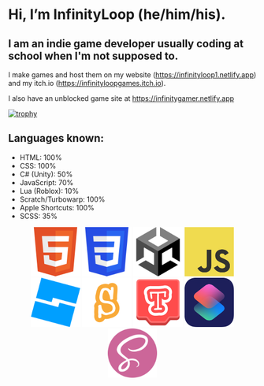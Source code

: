 # Hi, I’m InfinityLoop (he/him/his).

## I am an indie game developer usually coding at school when I'm not supposed to.

I make games and host them on my website (https://infinityloop1.netlify.app) and my itch.io (https://infinityloopgames.itch.io).

I also have an unblocked game site at https://infinitygamer.netlify.app

[![trophy](https://github-profile-trophy.vercel.app/?username=InfinityLoop1)](https://github.com/ryo-ma/github-profile-trophy)

## Languages known:
- HTML: 100%
- CSS: 100%
- C# (Unity): 50%
- JavaScript: 70%
- Lua (Roblox): 10%
- Scratch/Turbowarp: 100%
- Apple Shortcuts: 100%
- SCSS: 35%

<div align="center">
  <img style="width: 100px; height: 100px;" src="images/html5.png">
  <img style="width: 100px; height: 100px;" src="images/css3.png">
  <img style="width: 100px; height: 100px;" src="images/unity.png">
  <img style="width: 100px; height: 100px;" src="images/js.png">
  <img style="width: 100px; height: 100px;" src="images/roblox.png">
  <img style="width: 100px; height: 100px;" src="images/scratch.png">
  <img style="width: 100px; height: 100px;" src="images/turbowarp.png">
  <img style="width: 100px; height: 100px;" src="images/shortcuts.png">
  <img style="width: 100px; height: 100px;" src="images/scss.png">
</div>
<!---
InfinityLoopGames/InfinityLoopGames is a ✨ special ✨ repository because its `README.md` (this file) appears on your GitHub profile.
You can click the Preview link to take a look at your changes.
--->
